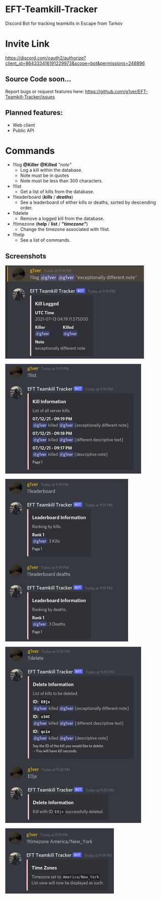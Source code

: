 # EFT-Teamkill-Tracker
Discord Bot for tracking teamkills in Escape from Tarkov

# Invite Link
https://discord.com/oauth2/authorize?client_id=864333416191229973&scope=bot&permissions=248896

## Source Code soon...
Report bugs or request features here: https://github.com/g1ver/EFT-Teamkill-Tracker/issues

## Planned features:
- Web client
- Public API

# Commands 
- !!log **@Killer** **@Killed** _"note"_
  - Log a kill within the database.
  - Note must be in quotes
  - Note must be less than 300 characters.
- !!list
  - Get a list of kills from the database.
- !!leaderboard (**_kills_** / **_deaths_**)
  - See a leaderboard of either kills or deaths, sorted by descending order.
- !!delete
  - Remove a logged kill from the database.
- !!timezone (**help** / **list** / **_"timezone"_**)
  - Change the timezone associated with !!list.
- !!help
  - See a list of commands.
## Screenshots

![Log Demo](demo-images/log.png)

![List Demo](demo-images/list.png)

![Leaderboard Demo](demo-images/leaderboard.png)

![Delete Demo](demo-images/delete.png)

![Timezone Demo](demo-images/timezone.png)
